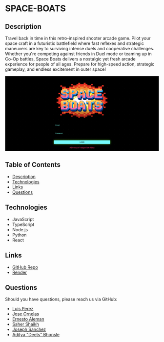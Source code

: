 # SPACE-BOATS

## Description
Travel back in time in this retro-inspired shooter arcade game. Pilot your space craft in a futuristic battlefield where fast reflexes and strategic maneuvers are key to surviving intense duels and cooperative challenges. Whether you're competing against friends in Duel mode or teaming up in Co-Op battles, Space Boats delivers a nostalgic yet fresh arcade experience for people of all ages. Prepare for high-speed action, strategic gameplay, and endless excitement in outer space!

![Space-Boats-Home](public/Space-Boats-Home.png)

## Table of Contents
- [Description](#description)
- [Technologies](#technologies)
- [Links](#links)
- [Questions](#questions)

## Technologies
- JavaScript
- TypeScript
- Node.js
- Python
- React

## Links
- [GitHub Repo](https://github.com/LPerez21/SPACE-BOATS)
- [Render](https://space-boats-front.onrender.com/)

## Questions
Should you have questions, please reach us via GitHub:
- [Luis Perez](https://github.com/LPerez21)
- [Jose Ornelas](https://github.com/jaornelas)
- [Ernesto Aleman](https://github.com/Bakenavva)
- [Saher Shaikh](https://github.com/saher-wrld)
- [Joseph Sanchez](https://github.com/jsanc33)
- [Aditya "Deets" Bhonsle](https://github.com/deetsb)